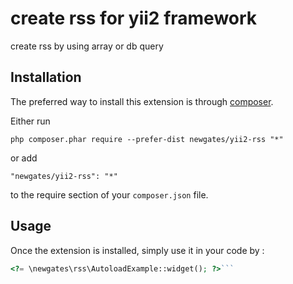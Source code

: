 create rss for yii2 framework
=============================
create rss by using array or db query

Installation
------------

The preferred way to install this extension is through [composer](http://getcomposer.org/download/).

Either run

```
php composer.phar require --prefer-dist newgates/yii2-rss "*"
```

or add

```
"newgates/yii2-rss": "*"
```

to the require section of your `composer.json` file.


Usage
-----

Once the extension is installed, simply use it in your code by  :

```php
<?= \newgates\rss\AutoloadExample::widget(); ?>```